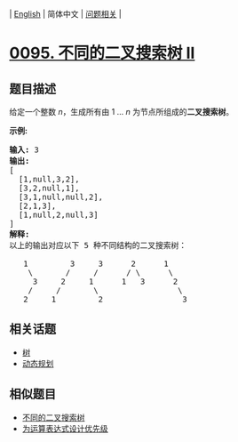 
| [English](README_EN.md) | 简体中文 | [问题相关](QUESTION.md) |
# [0095. 不同的二叉搜索树 II](https://leetcode-cn.com/problems/unique-binary-search-trees-ii/)
## 题目描述
<p>给定一个整数 <em>n</em>，生成所有由 1 ...&nbsp;<em>n</em> 为节点所组成的<strong>二叉搜索树</strong>。</p>

<p><strong>示例:</strong></p>

<pre><strong>输入:</strong> 3
<strong>输出:</strong>
[
&nbsp; [1,null,3,2],
&nbsp; [3,2,null,1],
&nbsp; [3,1,null,null,2],
&nbsp; [2,1,3],
&nbsp; [1,null,2,null,3]
]
<strong>解释:</strong>
以上的输出对应以下 5 种不同结构的二叉搜索树：

   1         3     3      2      1
    \       /     /      / \      \
     3     2     1      1   3      2
    /     /       \                 \
   2     1         2                 3
</pre>

## 相关话题
- [树](https://leetcode-cn.com/tag/tree)
- [动态规划](https://leetcode-cn.com/tag/dynamic-programming)
## 相似题目
- [不同的二叉搜索树](../0096/README.md)
- [为运算表达式设计优先级](../0241/README.md)
